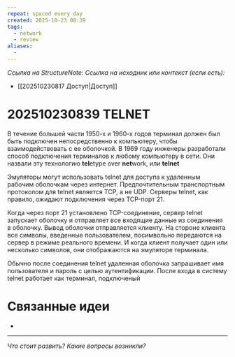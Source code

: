 ```yaml
---
repeat: spaced every day
created: 2025-10-23 08:39
tags:
  - network
  - review
aliases:
  - 
---
```

*Ссылка на StructureNote:*
*Ссылка на исходник или контекст (если есть):*
- [[202510230817 Доступ|Доступ]]

# 202510230839 TELNET

В течение большей части 1950-х и 1960-х годов терминал должен был быть подключен непосредственно к компьютеру, чтобы взаимодействовать с ее оболочкой. В 1969 году инженеры разработали способ подключения терминалов к любому компьютеру в сети. Они назвали эту технологию **tel**etype over **net**work, или **telnet**

Эмуляторы могут использовать telnet для доступа к удаленным рабочим оболочкам через интернет. Предпочтительным транспортным протоколом для telnet является TCP, а не UDP. Серверы telnet‚ как правило‚ ожидают подключения через TCP-порт 21.

Когда через порт 21 установлено TCP-соединение, cервер telnet запускает оболочку и отправляет все входящие данные из соединения в оболочку. Вывод оболочки отправляется клиенту. На стороне клиента все символы, введенные пользователем, посимвольно передаются на сервер в режиме реального времени. И когда клиент получает один или несколько символов, они отображаются на эмуляторе терминала.

Обычно после соединения telnet удаленная оболочка запрашивает имя пользователя и пароль с целью аутентификации. После входа в систему telnet работает как терминал, подключеный 

# Связанные идеи

- 

---

*Что стоит развить? Какие вопросы возникли?*
